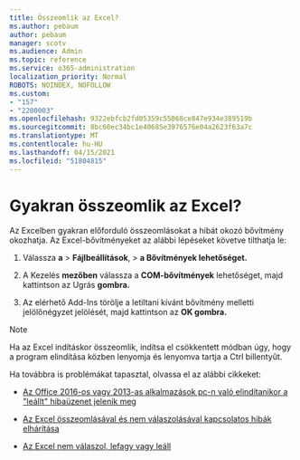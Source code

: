 ```yaml
---
title: Összeomlik az Excel?
ms.author: pebaum
author: pebaum
manager: scotv
ms.audience: Admin
ms.topic: reference
ms.service: o365-administration
localization_priority: Normal
ROBOTS: NOINDEX, NOFOLLOW
ms.custom:
- "157"
- "2200003"
ms.openlocfilehash: 9322ebfcb2fd05359c55068ce847e934e389519b
ms.sourcegitcommit: 8bc60ec34bc1e40685e3976576e04a2623f63a7c
ms.translationtype: MT
ms.contentlocale: hu-HU
ms.lasthandoff: 04/15/2021
ms.locfileid: "51804815"
---
```

# <a name="frequent-excel-crashes"></a>Gyakran összeomlik az Excel?

Az Excelben gyakran előforduló összeomlásokat a hibát okozó bővítmény okozhatja. Az Excel-bővítményeket az alábbi lépéseket követve tilthatja le:
  
1. Válassza **a** \> **Fájlbeállítások**, \> **a Bővítmények lehetőséget.**

2. A Kezelés **mezőben** válassza a **COM-bővítmények** lehetőséget, majd kattintson az Ugrás **gombra.**

3. Az elérhető Add-Ins törölje a letiltani kívánt bővítmény melletti jelölőnégyzet jelölését, majd kattintson az **OK gombra.**

> [!NOTE]
> Ha az Excel indításkor összeomlik, indítsa el csökkentett módban úgy, hogy a program elindítása közben lenyomja és lenyomva tartja a Ctrl billentyűt.
  
Ha továbbra is problémákat tapasztal, olvassa el az alábbi cikkeket:
  
- [Az Office 2016-os vagy 2013-as alkalmazások pc-n való elindítanikor a "leállt" hibaüzenet jelenik meg](https://support.office.com/article/52bd7985-4e99-4a35-84c8-2d9b8301a2fa.aspx)

- [Az Excel összeomlásával és nem válaszolásával kapcsolatos hibák elhárítása](https://support.microsoft.com/help/2758592/how-to-troubleshoot-crashing-and-not-responding-issues-with-excel)

- [Az Excel nem válaszol, lefagy vagy leáll](https://support.office.com/article/37e7d3c9-9e84-40bf-a805-4ca6853a1ff4.aspx)
